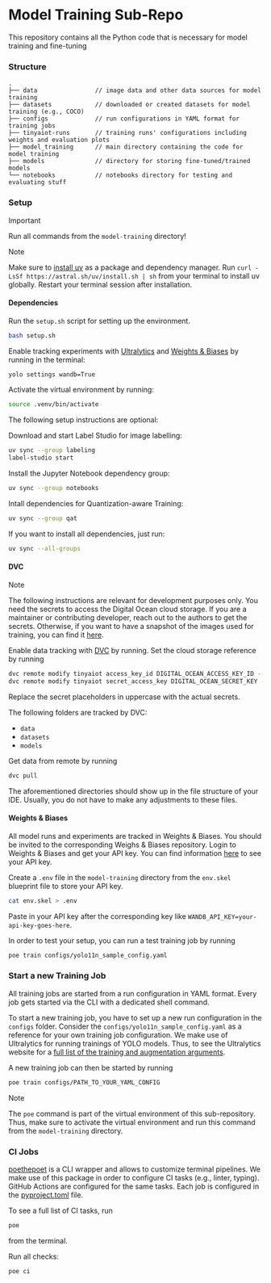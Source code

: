 # Model Training Sub-Repo

This repository contains all the Python code that is necessary for model training and fine-tuning

### Structure
```text
.
├── data                // image data and other data sources for model training
├── datasets            // downloaded or created datasets for model training (e.g., COCO)
├── configs             // run configurations in YAML format for training jobs
├── tinyaiot-runs       // training runs' configurations including weights and evaluation plots
├── model_training      // main directory containing the code for model training
├── models              // directory for storing fine-tuned/trained models
└── notebooks           // notebooks directory for testing and evaluating stuff
```

### Setup

> [!IMPORTANT]  
> Run all commands from the `model-training` directory!

> [!NOTE]  
> Make sure to [install uv](https://docs.astral.sh/uv/getting-started/installation/) as a package and dependency manager.
> Run ``curl -LsSf https://astral.sh/uv/install.sh | sh`` from your terminal to install uv globally. Restart your terminal session after installation.

#### Dependencies

Run the ``setup.sh`` script for setting up the environment.
```bash
bash setup.sh
```

Enable tracking experiments with [Ultralytics](https://www.ultralytics.com/) and [Weights & Biases](https://wandb.ai/) by running in the terminal:
```bash
yolo settings wandb=True
```

Activate the virtual environment by running:
```bash
source .venv/bin/activate
```

The following setup instructions are optional:

Download and start Label Studio for image labelling:
```bash
uv sync --group labeling
label-studio start
```

Install the Jupyter Notebook dependency group:
```bash
uv sync --group notebooks
```

Intall dependencies for Quantization-aware Training:
```bash
uv sync --group qat
```

If you want to install all dependencies, just run:
```bash
uv sync --all-groups
```


#### DVC

> [!NOTE]  
> The following instructions are relevant for development purposes only. You need the secrets to access the Digital Ocean cloud storage. If you are a maintainer or contributing developer, reach out to the authors to get the secrets. Otherwise, if you want to have a snapshot of the images used for training, you can find it [here](https://uni-muenster.sciebo.de/s/7F6Wqp4oMBHok7K).

Enable data tracking with [DVC](https://dvc.org/doc/start) by running. Set the cloud storage reference by running
```bash
dvc remote modify tinyaiot access_key_id DIGITAL_OCEAN_ACCESS_KEY_ID --local
dvc remote modify tinyaiot secret_access_key DIGITAL_OCEAN_SECRET_KEY --local
```

Replace the secret placeholders in uppercase with the actual secrets.


The following folders are tracked by DVC:
- `data`
- `datasets`
- `models`

Get data from remote by running

```bash
dvc pull
```

The aforementioned directories should show up in the file structure of your IDE. Usually, you do not have to make any adjustments to these files.

#### Weights & Biases
All model runs and experiments are tracked in Weights & Biases. You should be invited to the corresponding Weighs & Biases repository.
Login to Weights & Biases and get your API key. You can find information [here](https://docs.wandb.ai/support/find_api_key/) to see your API key.

Create a ``.env`` file in the `model-training` directory from the `env.skel` blueprint file to store your API key.
```bash
cat env.skel > .env
```

Paste in your API key after the corresponding key like ``WANDB_API_KEY=your-api-key-goes-here``.

In order to test your setup, you can run a test training job by running
```bash
poe train configs/yolo11n_sample_config.yaml
```


### Start a new Training Job
All training jobs are started from a run configuration in YAML format. Every job gets started via the CLI with a dedicated shell command.

To start a new training job, you have to set up a new run configuration in the ``configs`` folder. 
Consider the ``configs/yolo11n_sample_config.yaml`` as a reference for your own training job configuration.
We make use of Ultralytics for running trainings of YOLO models. Thus, to see the Ultralytics website for a [full list of the training and augmentation arguments](https://docs.ultralytics.com/modes/train/#train-settings).

A new training job can then be started by running
```bash
poe train configs/PATH_TO_YOUR_YAML_CONFIG
```

> [!NOTE]  
> The ``poe`` command is part of the virtual environment of this sub-repository. Thus, make sure to activate the virtual environment and run this command from the ``model-training`` directory.


### CI Jobs
[poethepoet](https://poethepoet.natn.io/) is a CLI wrapper and allows to customize terminal pipelines. We make use of this package in order to configure CI tasks (e.g., linter, typing). GitHub Actions are configured for the same tasks.
Each job is configured in the [pyproject.toml](pyproject.toml) file.

To see a full list of CI tasks, run
```bash
poe
```

from the terminal.

Run all checks:
```bash
poe ci
```
